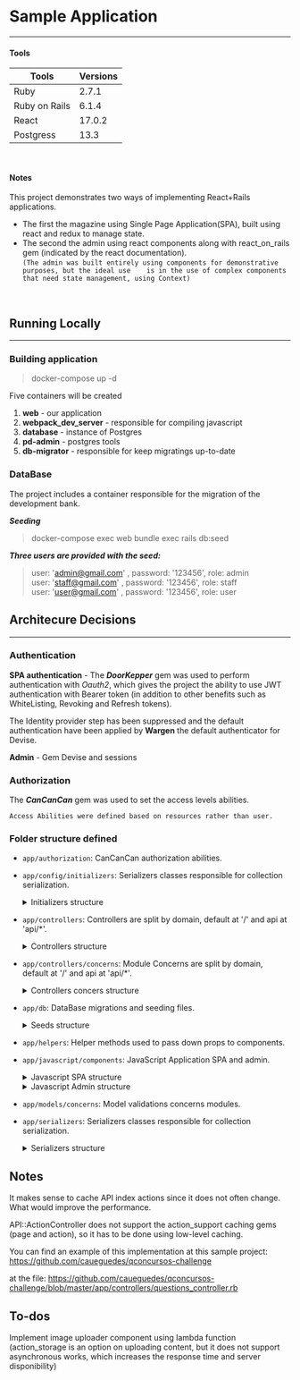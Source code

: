 # Sample Application

---

#### Tools 
Tools           | Versions
---------       | ------
Ruby            | 2.7.1
Ruby on Rails   | 6.1.4
React           | 17.0.2
Postgress       | 13.3
<br>

#### Notes
This project demonstrates two ways of implementing React+Rails applications.  
* The first the magazine using Single Page Application(SPA), built using react and redux to manage state.  
* The second the admin using react components along with react_on_rails gem (indicated by the react documentation).  
`(The admin was built entirely using components for demonstrative purposes, but the ideal use   
is in the use of complex components that need state management, using Context)`
<br>





## Running Locally

--- 


### Building application

> docker-compose up -d

Five containers will be created 
1. **web** - our application
2. **webpack_dev_server** - responsible for compiling javascript
3. **database** - instance of Postgres
4. **pd-admin** - postgres tools
5. **db-migrator** - responsible for keep migratings up-to-date

### DataBase

The project includes a container responsible for the migration of the development bank.  

_**Seeding**_

> docker-compose exec web bundle exec rails db:seed

_**Three users are provided with the seed:**_
> user: 'admin@gmail.com' , password: '123456', role: admin     
> user: 'staff@gmail.com' , password: '123456', role: staff   
> user: 'user@gmail.com' , password: '123456', role: user   



## Architecure Decisions

---

### Authentication

**SPA authentication** - The _**DoorKepper**_ gem was used to perform authentication with _Oauth2_, 
which gives the project the ability to use JWT authentication with Bearer token (in addition 
to other benefits such as WhiteListing, Revoking and Refresh tokens).  

The Identity provider step has been suppressed and the default authentication have been applied by **Wargen** 
the default authenticator for Devise.

**Admin** - Gem Devise and sessions

### Authorization
The _**CanCanCan**_ gem was used to set the access levels abilities.

`Access Abilities were defined based on resources rather than user.`

### Folder structure defined

* `app/authorization`: CanCanCan authorization abilities.


* `app/config/initializers`:  Serializers classes responsible for collection serialization.
    <details>
      <summary>Initializers structure</summary>

        ..
        ├── config
        |   ├── initializers
        |  ...  ├── doorkeeper.rb (doorkeeper configuration)
        |      ...
        ..
    </details>


* `app/controllers`: Controllers are split by domain, default at '/' and api at 'api/*'.
    <details>
  <summary>Controllers structure</summary>

      ├── app
      |  ...
      |   ├── controllers
      |   |   ├── api
      |   |   |   ├── application_controler.rb  (extends ActionController::API, sets serializer and doorkeeper auth)
      |   |   |   ├── pages_controller.rb  (used to render SPA)
      |   |   |   └── v1 (version 1 of api domain)
      |   |   |       ├── bottles_controller.rb
      |   |   |       ├── plans_controller.rb
      |   |   |       ├── units_controller.rb
      |   |   |       └── users_controller.rb 
      |   |   |
      |   |   ├── application_controler.rb (extends ActionController::Base)
      |   |   ├── bottles_controller.rb
      |   |   ├── plans_controller.rb
      |   |   ├── units_controller.rb
      |   |   ├── users
      |   |   |   └── session_controller.rb (added just to set respectfull layout)
    .. ... ...
    </details>


* `app/controllers/concerns`: Module Concerns are split by domain, default at '/' and api at 'api/*'.
    <details>
      <summary>Controllers concers structure</summary>
    
        .. ... ...
        |   ├── controllers
        |   |   ├── concerns
        |   |   |   ├── api (module concerns related to api domain)
        |   |   |   |   ├── error_handler.rb
        |   |   |   |   └── pagination.rb
        |   |   |   └── pagination.rb 
        .. ... ...
    </details>


* `app/db`:  DataBase migrations and seeding files.
    <details>
      <summary>Seeds structure</summary>

        .. 
        ├── db
        |   ├── seeds.rb 
        |   └── seeds
        |       ├── 001_doorkeeper_applications.rb
        |       ├── 002_unit.rb
        |       ├── 003_user.rb
        |       ├── 004_bottle.rb
        |       └── 005_plan.rb
        ..
    </details>


* `app/helpers`: Helper methods used to pass down props to components.


* `app/javascript/components`: JavaScript Application SPA and admin.
    <details>
      <summary>Javascript SPA structure</summary>
  
        .. ... ...
        ├── javascript
        |   ├── admin (Components from scope Admin server)
        |   |    
        |   ├── components (components shared across higher components(pages, layouts...))
        |   |    
        |   ├── config (principal configurations)
        |   |   ├── config.json.example (**configuration keys file example**)
        |   |   └── routes              (**file with routes configuration**) 
        |   |    
        |   ├── pages  (pages loaded by app) 
        |   |    
        |   ├── services  (auth, register and resource services) 
        |   |    
        |   ├── store  (resource stores and reducer) 
        |   |    
        |   └── utils  (auth.js, deserializer.js, history.js) 
        .. ...
    </details>
    <details>
      <summary>Javascript Admin structure</summary>
  
        .. ... ...
        ├── javascript
        |   ├── components 
        |   |   ├── admin (compents related to admin scope)
        |   |   |   ├── components (components shared across higher components(layout, pages, forms)
        |   |   |   |   ├── DataGrid (component used to present data and its SubComponents)
        |   |   |   |   ├── Forms (Form components loaded on show)
        |   |   |   |   ├── Layout 
        |   |   |   |   └── Pagination  (component)
        |   |   |   |   
        |   |   |   └── pages (Page Components)
        |   |   |   |   ├── index.js    (export)
        |   |   |   |   ├── Bottles     (component)
        |   |   |   |   ├── Login       (component)
        |   |   |   |   ├── Plans       (component)
        |   |   |   |   ├── Register    (component)
        |   |   |   |   └── Units       (component)
        .. ...
    </details>
* `app/models/concerns`: Model validations concerns modules.


* `app/serializers`:  Serializers classes responsible for collection serialization.
    <details>
      <summary>Serializers structure</summary>
    
        .. 
        ├── app
        |  ...
        |   ├── serializers
        |   |   ├── BottleSerializer.rb
        |   |   ├── UnitSerializer.rb
        |   |   └── PlanSerializer.rb
        ..
    </details>

## Notes

It makes sense to cache API index actions since it does not often change.  What would improve the performance.

API::ActionController does not support the action_support caching gems (page and action), so it has to be done using low-level caching.

You can find an example of this implementation at this sample project:
https://github.com/caueguedes/qconcursos-challenge

at the file:
https://github.com/caueguedes/qconcursos-challenge/blob/master/app/controllers/questions_controller.rb

## To-dos

Implement image uploader component using lambda function (action_storage is an option on uploading content, but it does not support asynchronous works, which increases the response time and server disponibility)
